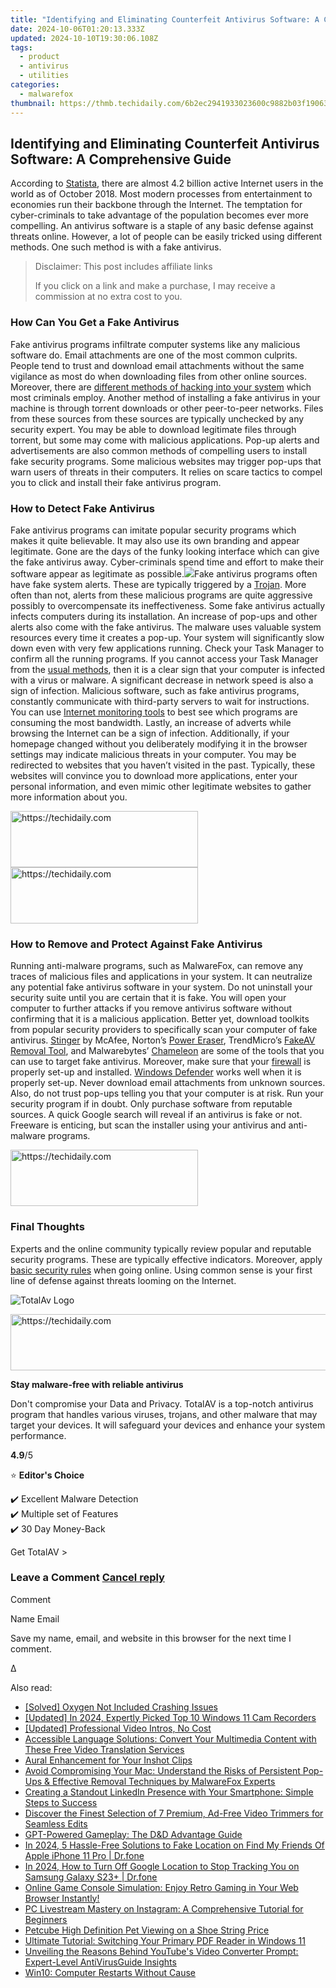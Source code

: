 ```yaml
---
title: "Identifying and Eliminating Counterfeit Antivirus Software: A Comprehensive Guide"
date: 2024-10-06T01:20:13.333Z
updated: 2024-10-10T19:30:06.108Z
tags:
  - product
  - antivirus
  - utilities
categories:
  - malwarefox
thumbnail: https://thmb.techidaily.com/6b2ec2941933023600c9882b03f190635c85fa9ba36f059f6adc757c4d4da9ce.jpg
---
```


## Identifying and Eliminating Counterfeit Antivirus Software: A Comprehensive Guide

According to [Statista](https://www.statista.com/statistics/617136/digital-population-worldwide/), there are almost 4.2 billion active Internet users in the world as of October 2018\. Most modern processes from entertainment to economies run their backbone through the Internet. The temptation for cyber-criminals to take advantage of the population becomes ever more compelling. An antivirus software is a staple of any basic defense against threats online. However, a lot of people can be easily tricked using different methods. One such method is with a fake antivirus.

>  Disclaimer: This post includes affiliate links
>
>  If you click on a link and make a purchase, I may receive a commission at no extra cost to you.
>

### How Can You Get a Fake Antivirus

Fake antivirus programs infiltrate computer systems like any malicious software do. Email attachments are one of the most common culprits. People tend to trust and download email attachments without the same vigilance as most do when downloading files from other online sources. Moreover, there are [different methods of hacking into your system](https://tools.techidaily.com/malwarefox/products/) which most criminals employ. Another method of installing a fake antivirus in your machine is through torrent downloads or other peer-to-peer networks. Files from these sources from these sources are typically unchecked by any security expert. You may be able to download legitimate files through torrent, but some may come with malicious applications. Pop-up alerts and advertisements are also common methods of compelling users to install fake security programs. Some malicious websites may trigger pop-ups that warn users of threats in their computers. It relies on scare tactics to compel you to click and install their fake antivirus program.

### How to Detect Fake Antivirus

Fake antivirus programs can imitate popular security programs which makes it quite believable. It may also use its own branding and appear legitimate. Gone are the days of the funky looking interface which can give the fake antivirus away. Cyber-criminals spend time and effort to make their software appear as legitimate as possible.![](https://www.malwarefox.com/wp-content/uploads/2018/11/Fake-Antivirus-Windows-10.png)Fake antivirus programs often have fake system alerts. These are typically triggered by a [Trojan](https://tools.techidaily.com/malwarefox/products/). More often than not, alerts from these malicious programs are quite aggressive possibly to overcompensate its ineffectiveness. Some fake antivirus actually infects computers during its installation. An increase of pop-ups and other alerts also come with the fake antivirus. The malware uses valuable system resources every time it creates a pop-up. Your system will significantly slow down even with very few applications running. Check your Task Manager to confirm all the running programs. If you cannot access your Task Manager from the [usual methods](https://www.windowschimp.com/windows-10-tutorials-36-how-to-access-the-task-manager/), then it is a clear sign that your computer is infected with a virus or malware. A significant decrease in network speed is also a sign of infection. Malicious software, such as fake antivirus programs, constantly communicate with third-party servers to wait for instructions. You can use [Internet monitoring tools](https://www.windowschimp.com/internet-traffic-monitoring-tools/) to best see which programs are consuming the most bandwidth. Lastly, an increase of adverts while browsing the Internet can be a sign of infection. Additionally, if your homepage changed without you deliberately modifying it in the browser settings may indicate malicious threats in your computer. You may be redirected to websites that you haven’t visited in the past. Typically, these websites will convince you to download more applications, enter your personal information, and even mimic other legitimate websites to gather more information about you.

<!-- affiliate ads begin -->
<a href="https://aligracehair.sjv.io/c/5597632/1925565/19272" target="_top" id="1925565">
  <img src="//a.impactradius-go.com/display-ad/19272-1925565" border="0" alt="https://techidaily.com" width="300" height="90"/>
</a>
<img height="0" width="0" src="https://aligracehair.sjv.io/i/5597632/1925565/19272" style="position:absolute;visibility:hidden;" border="0" />
<!-- affiliate ads end -->

<!-- affiliate ads begin -->
<a href="https://aligracehair.sjv.io/c/5597632/1925544/19272" target="_top" id="1925544">
  <img src="//a.impactradius-go.com/display-ad/19272-1925544" border="0" alt="https://techidaily.com" width="300" height="90"/>
</a>
<img height="0" width="0" src="https://aligracehair.sjv.io/i/5597632/1925544/19272" style="position:absolute;visibility:hidden;" border="0" />
<!-- affiliate ads end -->

### How to Remove and Protect Against Fake Antivirus

Running anti-malware programs, such as MalwareFox, can remove any traces of malicious files and applications in your system. It can neutralize any potential fake antivirus software in your system. Do not uninstall your security suite until you are certain that it is fake. You will open your computer to further attacks if you remove antivirus software without confirming that it is a malicious application. Better yet, download toolkits from popular security providers to specifically scan your computer of fake antivirus. [Stinger](https://www.mcafee.com/enterprise/en-us/downloads/free-tools/stinger.html) by McAfee, Norton’s [Power Eraser](https://us.norton.com/support/tools/npe.html?lcid=1033), TrendMicro’s [FakeAV Removal Tool](https://success.trendmicro.com/solution/1056510-fake-antivirus-fakeav-removal-tool-for-enterprise#collapseOne), and Malwarebytes’ [Chameleon](https://www.malwarebytes.com/chameleon/) are some of the tools that you can use to target fake antivirus. Moreover, make sure that your [firewall](https://www.windowschimp.com/best-firewall-programs/) is properly set-up and installed. [Windows Defender](https://www.windowschimp.com/windows-10-tutorials-152-windows-defender-real-time-protection/) works well when it is properly set-up. Never download email attachments from unknown sources. Also, do not trust pop-ups telling you that your computer is at risk. Run your security program if in doubt. Only purchase software from reputable sources. A quick Google search will reveal if an antivirus is fake or not. Freeware is enticing, but scan the installer using your antivirus and anti-malware programs.

<!-- affiliate ads begin -->
<a href="https://aligracehair.sjv.io/c/5597632/1886044/19272" target="_top" id="1886044">
  <img src="//a.impactradius-go.com/display-ad/19272-1886044" border="0" alt="https://techidaily.com" width="300" height="90"/>
</a>
<img height="0" width="0" src="https://aligracehair.sjv.io/i/5597632/1886044/19272" style="position:absolute;visibility:hidden;" border="0" />
<!-- affiliate ads end -->

### Final Thoughts

Experts and the online community typically review popular and reputable security programs. These are typically effective indicators. Moreover, apply [basic security rules](https://tools.techidaily.com/malwarefox/products/) when going online. Using common sense is your first line of defense against threats looming on the Internet.

![TotalAv Logo](https://www.malwarefox.com/wp-content/uploads/2024/02/totalav-svg.webp "totalav-svg")

<!-- affiliate ads begin -->
<a href="https://aligracehair.sjv.io/c/5597632/2080317/19272" target="_top" id="2080317">
  <img src="//a.impactradius-go.com/display-ad/19272-2080317" border="0" alt="https://techidaily.com" width="728" height="90"/>
</a>
<img height="0" width="0" src="https://aligracehair.sjv.io/i/5597632/2080317/19272" style="position:absolute;visibility:hidden;" border="0" />
<!-- affiliate ads end -->

**Stay malware-free with reliable antivirus**

Don't compromise your Data and Privacy. TotalAV is a top-notch antivirus program that handles various viruses, trojans, and other malware that may target your devices. It will safeguard your devices and enhance your system performance.

**4.9**/5

⭐ **Editor's Choice**

✔️ Excellent Malware Detection  
✔️ Multiple set of Features  
✔️ 30 Day Money-Back

[](https://tools.techidaily.com/malwarefox/products/) Get TotalAV > 

### Leave a Comment [Cancel reply](https://tools.techidaily.com/malwarefox/products/)

Comment

Name Email 

Save my name, email, and website in this browser for the next time I comment.

Δ

<ins class="adsbygoogle"
     style="display:block"
     data-ad-format="autorelaxed"
     data-ad-client="ca-pub-7571918770474297"
     data-ad-slot="1223367746"></ins>

<ins class="adsbygoogle"
     style="display:block"
     data-ad-client="ca-pub-7571918770474297"
     data-ad-slot="8358498916"
     data-ad-format="auto"
     data-full-width-responsive="true"></ins>

<span class="atpl-alsoreadstyle">Also read:</span>
<div><ul>
<li><a href="https://program-issues.techidaily.com/solved-oxygen-not-included-crashing-issues/"><u>[Solved] Oxygen Not Included Crashing Issues</u></a></li>
<li><a href="https://screen-recording.techidaily.com/updated-in-2024-expertly-picked-top-10-windows-11-cam-recorders/"><u>[Updated] In 2024, Expertly Picked Top 10 Windows 11 Cam Recorders</u></a></li>
<li><a href="https://fox-glue.techidaily.com/updated-professional-video-intros-no-cost/"><u>[Updated] Professional Video Intros, No Cost</u></a></li>
<li><a href="https://win-hot.techidaily.com/accessible-language-solutions-convert-your-multimedia-content-with-these-free-video-translation-services/"><u>Accessible Language Solutions: Convert Your Multimedia Content with These Free Video Translation Services</u></a></li>
<li><a href="https://extra-resources.techidaily.com/aural-enhancement-for-your-inshot-clips/"><u>Aural Enhancement for Your Inshot Clips</u></a></li>
<li><a href="https://win-hot.techidaily.com/avoid-compromising-your-mac-understand-the-risks-of-persistent-pop-ups-and-effective-removal-techniques-by-malwarefox-experts/"><u>Avoid Compromising Your Mac: Understand the Risks of Persistent Pop-Ups & Effective Removal Techniques by MalwareFox Experts</u></a></li>
<li><a href="https://win-hot.techidaily.com/creating-a-standout-linkedin-presence-with-your-smartphone-simple-steps-to-success/"><u>Creating a Standout LinkedIn Presence with Your Smartphone: Simple Steps to Success</u></a></li>
<li><a href="https://win-hot.techidaily.com/discover-the-finest-selection-of-7-premium-ad-free-video-trimmers-for-seamless-edits/"><u>Discover the Finest Selection of 7 Premium, Ad-Free Video Trimmers for Seamless Edits</u></a></li>
<li><a href="https://tech-savvy.techidaily.com/gpt-powered-gameplay-the-dandd-advantage-guide/"><u>GPT-Powered Gameplay: The D&D Advantage Guide</u></a></li>
<li><a href="https://fake-location.techidaily.com/in-2024-5-hassle-free-solutions-to-fake-location-on-find-my-friends-of-apple-iphone-11-pro-drfone-by-drfone-virtual-ios/"><u>In 2024, 5 Hassle-Free Solutions to Fake Location on Find My Friends Of Apple iPhone 11 Pro | Dr.fone</u></a></li>
<li><a href="https://android-location-track.techidaily.com/in-2024-how-to-turn-off-google-location-to-stop-tracking-you-on-samsung-galaxy-s23plus-drfone-by-drfone-virtual-android/"><u>In 2024, How to Turn Off Google Location to Stop Tracking You on Samsung Galaxy S23+ | Dr.fone</u></a></li>
<li><a href="https://win-hot.techidaily.com/online-game-console-simulation-enjoy-retro-gaming-in-your-web-browser-instantly/"><u>Online Game Console Simulation: Enjoy Retro Gaming in Your Web Browser Instantly!</u></a></li>
<li><a href="https://win-hot.techidaily.com/pc-livestream-mastery-on-instagram-a-comprehensive-tutorial-for-beginners/"><u>PC Livestream Mastery on Instagram: A Comprehensive Tutorial for Beginners</u></a></li>
<li><a href="https://buynow-marvelous.techidaily.com/petcube-high-definition-pet-viewing-on-a-shoe-string-price/"><u>Petcube High Definition Pet Viewing on a Shoe String Price</u></a></li>
<li><a href="https://win-hot.techidaily.com/ultimate-tutorial-switching-your-primary-pdf-reader-in-windows-11/"><u>Ultimate Tutorial: Switching Your Primary PDF Reader in Windows 11</u></a></li>
<li><a href="https://win-hot.techidaily.com/unveiling-the-reasons-behind-youtubes-video-converter-prompt-expert-level-antivirusguide-insights/"><u>Unveiling the Reasons Behind YouTube's Video Converter Prompt: Expert-Level AntiVirusGuide Insights</u></a></li>
<li><a href="https://win-howtos.techidaily.com/win10-computer-restarts-without-cause/"><u>Win10: Computer Restarts Without Cause</u></a></li>
</ul></div>

